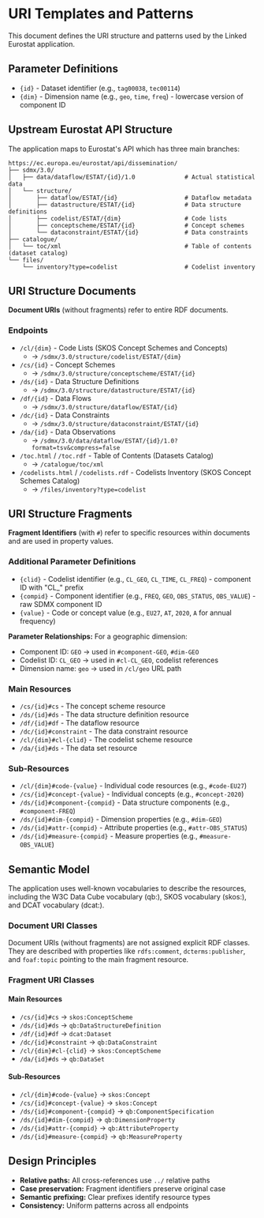 # URI Templates and Patterns

This document defines the URI structure and patterns used by the Linked Eurostat application.

## Parameter Definitions

- `{id}` - Dataset identifier (e.g., `tag00038`, `tec00114`)
- `{dim}` - Dimension name (e.g., `geo`, `time`, `freq`) - lowercase version of component ID

## Upstream Eurostat API Structure

The application maps to Eurostat's API which has three main branches:

```
https://ec.europa.eu/eurostat/api/dissemination/
├── sdmx/3.0/
│   ├── data/dataflow/ESTAT/{id}/1.0              # Actual statistical data
│   └── structure/
│       ├── dataflow/ESTAT/{id}                   # Dataflow metadata
│       ├── datastructure/ESTAT/{id}              # Data structure definitions
│       ├── codelist/ESTAT/{dim}                  # Code lists
│       ├── conceptscheme/ESTAT/{id}              # Concept schemes
│       └── dataconstraint/ESTAT/{id}             # Data constraints
├── catalogue/
│   └── toc/xml                                   # Table of contents (dataset catalog)
└── files/
    └── inventory?type=codelist                   # Codelist inventory
```

## URI Structure Documents

**Document URIs** (without fragments) refer to entire RDF documents.

### Endpoints

- `/cl/{dim}` - Code Lists (SKOS Concept Schemes and Concepts)
  - → `/sdmx/3.0/structure/codelist/ESTAT/{dim}`
- `/cs/{id}` - Concept Schemes
  - → `/sdmx/3.0/structure/conceptscheme/ESTAT/{id}`
- `/ds/{id}` - Data Structure Definitions
  - → `/sdmx/3.0/structure/datastructure/ESTAT/{id}`
- `/df/{id}` - Data Flows
  - → `/sdmx/3.0/structure/dataflow/ESTAT/{id}`
- `/dc/{id}` - Data Constraints
  - → `/sdmx/3.0/structure/dataconstraint/ESTAT/{id}`
- `/da/{id}` - Data Observations
  - → `/sdmx/3.0/data/dataflow/ESTAT/{id}/1.0?format=tsv&compress=false`
- `/toc.html` / `/toc.rdf` - Table of Contents (Datasets Catalog)
  - → `/catalogue/toc/xml`
- `/codelists.html` / `/codelists.rdf` - Codelists Inventory (SKOS Concept Schemes Catalog)
  - → `/files/inventory?type=codelist`

## URI Structure Fragments

**Fragment Identifiers** (with `#`) refer to specific resources within documents and are used in property values.

### Additional Parameter Definitions

- `{clid}` - Codelist identifier (e.g., `CL_GEO`, `CL_TIME`, `CL_FREQ`) - component ID with "CL_" prefix
- `{compid}` - Component identifier (e.g., `FREQ`, `GEO`, `OBS_STATUS`, `OBS_VALUE`) - raw SDMX component ID
- `{value}` - Code or concept value (e.g., `EU27`, `AT`, `2020`, `A` for annual frequency)

**Parameter Relationships:** For a geographic dimension:
- Component ID: `GEO` → used in `#component-GEO`, `#dim-GEO`
- Codelist ID: `CL_GEO` → used in `#cl-CL_GEO`, codelist references
- Dimension name: `geo` → used in `/cl/geo` URL path

### Main Resources
- `/cs/{id}#cs` - The concept scheme resource
- `/ds/{id}#ds` - The data structure definition resource
- `/df/{id}#df` - The dataflow resource
- `/dc/{id}#constraint` - The data constraint resource
- `/cl/{dim}#cl-{clid}` - The codelist scheme resource
- `/da/{id}#ds` - The data set resource

### Sub-Resources
- `/cl/{dim}#code-{value}` - Individual code resources (e.g., `#code-EU27`)
- `/cs/{id}#concept-{value}` - Individual concepts (e.g., `#concept-2020`)
- `/ds/{id}#component-{compid}` - Data structure components (e.g., `#component-FREQ`)
- `/ds/{id}#dim-{compid}` - Dimension properties (e.g., `#dim-GEO`)
- `/ds/{id}#attr-{compid}` - Attribute properties (e.g., `#attr-OBS_STATUS`)
- `/ds/{id}#measure-{compid}` - Measure properties (e.g., `#measure-OBS_VALUE`)

## Semantic Model

The application uses well-known vocabularies to describe the resources, including the W3C Data Cube vocabulary (qb:), SKOS vocabulary (skos:), and DCAT vocabulary (dcat:).

### Document URI Classes

Document URIs (without fragments) are not assigned explicit RDF classes. They are described with properties like `rdfs:comment`, `dcterms:publisher`, and `foaf:topic` pointing to the main fragment resource.

### Fragment URI Classes

#### Main Resources
- `/cs/{id}#cs` → `skos:ConceptScheme`
- `/ds/{id}#ds` → `qb:DataStructureDefinition`
- `/df/{id}#df` → `dcat:Dataset`
- `/dc/{id}#constraint` → `qb:DataConstraint`
- `/cl/{dim}#cl-{clid}` → `skos:ConceptScheme`
- `/da/{id}#ds` → `qb:DataSet`

#### Sub-Resources
- `/cl/{dim}#code-{value}` → `skos:Concept`
- `/cs/{id}#concept-{value}` → `skos:Concept`
- `/ds/{id}#component-{compid}` → `qb:ComponentSpecification`
- `/ds/{id}#dim-{compid}` → `qb:DimensionProperty`
- `/ds/{id}#attr-{compid}` → `qb:AttributeProperty`
- `/ds/{id}#measure-{compid}` → `qb:MeasureProperty`


## Design Principles

- **Relative paths:** All cross-references use `../` relative paths
- **Case preservation:** Fragment identifiers preserve original case
- **Semantic prefixing:** Clear prefixes identify resource types
- **Consistency:** Uniform patterns across all endpoints

